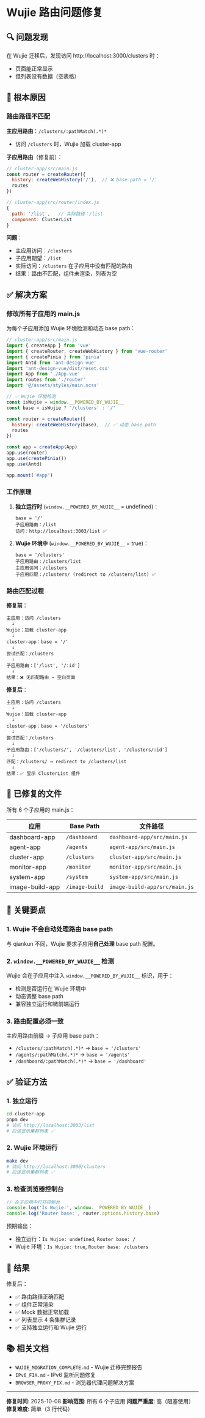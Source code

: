 # Wujie 路由问题修复

## 🔍 问题发现

在 Wujie 迁移后，发现访问 http://localhost:3000/clusters 时：
- 页面能正常显示
- 但列表没有数据（空表格）

## 🐛 根本原因

### 路由路径不匹配

**主应用路由**：`/clusters/:pathMatch(.*)*`
- 访问 `/clusters` 时，Wujie 加载 cluster-app

**子应用路由**（修复前）：
```javascript
// cluster-app/src/main.js
const router = createRouter({
  history: createWebHistory('/'),  // ❌ base path = '/'
  routes
})

// cluster-app/src/router/index.js
{
  path: '/list',   // 实际路径：/list
  component: ClusterList
}
```

**问题**：
- 主应用访问：`/clusters`
- 子应用期望：`/list`
- 实际访问：`/clusters` 在子应用中没有匹配的路由
- 结果：路由不匹配，组件未渲染，列表为空

## ✅ 解决方案

### 修改所有子应用的 main.js

为每个子应用添加 Wujie 环境检测和动态 base path：

```javascript
// cluster-app/src/main.js
import { createApp } from 'vue'
import { createRouter, createWebHistory } from 'vue-router'
import { createPinia } from 'pinia'
import Antd from 'ant-design-vue'
import 'ant-design-vue/dist/reset.css'
import App from './App.vue'
import routes from './router'
import '@/assets/styles/main.scss'

// ✅ Wujie 环境检测
const isWujie = window.__POWERED_BY_WUJIE__
const base = isWujie ? '/clusters' : '/'

const router = createRouter({
  history: createWebHistory(base),  // ✅ 动态 base path
  routes
})

const app = createApp(App)
app.use(router)
app.use(createPinia())
app.use(Antd)

app.mount('#app')
```

### 工作原理

1. **独立运行时** (`window.__POWERED_BY_WUJIE__` = undefined)：
   ```
   base = '/'
   子应用路由：/list
   访问：http://localhost:3003/list ✅
   ```

2. **Wujie 环境中** (`window.__POWERED_BY_WUJIE__` = true)：
   ```
   base = '/clusters'
   子应用路由：/clusters/list
   主应用访问：/clusters
   子应用匹配：/clusters/ (redirect to /clusters/list) ✅
   ```

### 路由匹配过程

**修复前**：
```
主应用：访问 /clusters
  ↓
Wujie：加载 cluster-app
  ↓
cluster-app：base = '/'
  ↓
尝试匹配：/clusters
  ↓
子应用路由：['/list', '/:id']
  ↓
结果：❌ 无匹配路由 → 空白页面
```

**修复后**：
```
主应用：访问 /clusters
  ↓
Wujie：加载 cluster-app
  ↓
cluster-app：base = '/clusters'
  ↓
尝试匹配：/clusters
  ↓
子应用路由：['/clusters/', '/clusters/list', '/clusters/:id']
  ↓
匹配：/clusters/ → redirect to /clusters/list
  ↓
结果：✅ 显示 ClusterList 组件
```

## 📝 已修复的文件

所有 6 个子应用的 main.js：

| 应用 | Base Path | 文件路径 |
|-----|-----------|---------|
| dashboard-app | `/dashboard` | `dashboard-app/src/main.js` |
| agent-app | `/agents` | `agent-app/src/main.js` |
| cluster-app | `/clusters` | `cluster-app/src/main.js` |
| monitor-app | `/monitor` | `monitor-app/src/main.js` |
| system-app | `/system` | `system-app/src/main.js` |
| image-build-app | `/image-build` | `image-build-app/src/main.js` |

## 🎯 关键要点

### 1. Wujie 不会自动处理路由 base path

与 qiankun 不同，Wujie 要求子应用**自己处理** base path 配置。

### 2. `window.__POWERED_BY_WUJIE__` 检测

Wujie 会在子应用中注入 `window.__POWERED_BY_WUJIE__` 标识，用于：
- 检测是否运行在 Wujie 环境中
- 动态调整 base path
- 兼容独立运行和微前端运行

### 3. 路由配置必须一致

主应用路由前缀 → 子应用 base path：
- `/clusters/:pathMatch(.*)*` → `base = '/clusters'`
- `/agents/:pathMatch(.*)*` → `base = '/agents'`
- `/dashboard/:pathMatch(.*)*` → `base = '/dashboard'`

## ✅ 验证方法

### 1. 独立运行
```bash
cd cluster-app
pnpm dev
# 访问 http://localhost:3003/list
# 应该显示集群列表 ✅
```

### 2. Wujie 环境运行
```bash
make dev
# 访问 http://localhost:3000/clusters
# 应该显示集群列表 ✅
```

### 3. 检查浏览器控制台
```javascript
// 在子应用中打开控制台
console.log('Is Wujie:', window.__POWERED_BY_WUJIE__)
console.log('Router base:', router.options.history.base)
```

预期输出：
- 独立运行：`Is Wujie: undefined`, `Router base: /`
- Wujie 环境：`Is Wujie: true`, `Router base: /clusters`

## 🎉 结果

修复后：
- ✅ 路由路径正确匹配
- ✅ 组件正常渲染
- ✅ Mock 数据正常加载
- ✅ 列表显示 4 条集群记录
- ✅ 支持独立运行和 Wujie 运行

## 📚 相关文档

- `WUJIE_MIGRATION_COMPLETE.md` - Wujie 迁移完整报告
- `IPv6_FIX.md` - IPv6 监听问题修复
- `BROWSER_PROXY_FIX.md` - 浏览器代理问题解决方案

---

**修复时间**: 2025-10-08
**影响范围**: 所有 6 个子应用
**问题严重度**: 高（阻塞使用）
**修复难度**: 简单（3 行代码）
